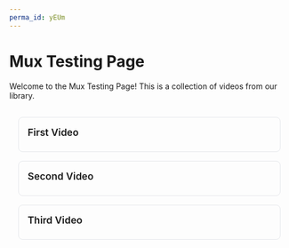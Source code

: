 ```yaml
---
perma_id: yEUm
---
```

# Mux Testing Page

Welcome to the Mux Testing Page! This is a collection of videos from our library.

<style>
.video-grid {
  display: grid;
  grid-template-columns: repeat(auto-fill, minmax(300px, 1fr));
  gap: 1rem;
  padding: 1rem;
}

.video-card {
  border: 1px solid #e5e7eb;
  border-radius: 0.5rem;
  overflow: hidden;
}

.video-info {
  padding: 1rem;
}

.video-title {
  font-size: 1.1rem;
  font-weight: 600;
  margin-bottom: 0.5rem;
}
</style>

<div class="video-grid">
  <!-- Video 1 -->
  <div class="video-card">
    <script src="https://cdn.jsdelivr.net/npm/@mux/mux-player"></script>
    <mux-player
      stream-type="vod"
      playback-id="bURbI4DPxTCVRozNaIJnfcMhIU4JD5pmbRsP7XAVmr00"
      metadata-video-title="First Video"
      metadata-viewer-user-id="user-id-123">
    </mux-player>
    <div class="video-info">
      <div class="video-title">First Video</div>
    </div>
  </div>

  <!-- Video 2 -->
  <div class="video-card">
    <mux-player
      stream-type="vod"
      playback-id="ANOTHER_PLAYBACK_ID"
      metadata-video-title="Second Video"
      metadata-viewer-user-id="user-id-123">
    </mux-player>
    <div class="video-info">
      <div class="video-title">Second Video</div>
    </div>
  </div>

  <!-- Video 3 -->
  <div class="video-card">
    <mux-player
      stream-type="vod"
      playback-id="YET_ANOTHER_PLAYBACK_ID"
      metadata-video-title="Third Video"
      metadata-viewer-user-id="user-id-123">
    </mux-player>
    <div class="video-info">
      <div class="video-title">Third Video</div>
    </div>
  </div>
</div>
